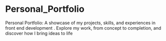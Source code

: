 # Personal_Portfolio
Personal Portfolio: A showcase of my projects, skills, and experiences in front end development . Explore my work, from concept to completion, and discover how I bring ideas to life
